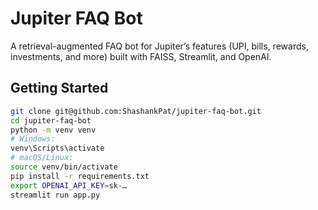 # Jupiter FAQ Bot

A retrieval-augmented FAQ bot for Jupiter’s features (UPI, bills, rewards, investments, and more) built with FAISS, Streamlit, and OpenAI.

## Getting Started

```bash
git clone git@github.com:ShashankPat/jupiter-faq-bot.git
cd jupiter-faq-bot
python -m venv venv
# Windows:
venv\Scripts\activate
# macOS/Linux:
source venv/bin/activate
pip install -r requirements.txt
export OPENAI_API_KEY=sk-…
streamlit run app.py
